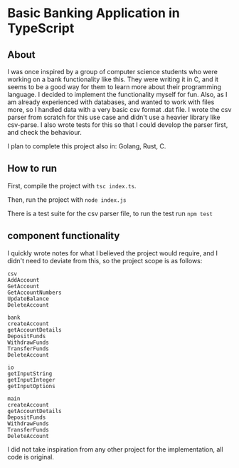 # Basic Banking Application in TypeScript

## About

I was once inspired by a group of computer science students who were working on a bank functionality like this. They were writing it in C, and it seems to be a good way for them to learn more about their programming language. I decided to implement the functionality myself for fun. Also, as I am already experienced with databases, and wanted to work with files more, so I handled data with a very basic csv format .dat file. I wrote the csv parser from scratch for this use case and didn't use a heavier library like csv-parse. I also wrote tests for this so that I could develop the parser first, and check the behaviour.

I plan to complete this project also in: Golang, Rust, C.

## How to run

First, compile the project with `tsc index.ts`.

Then, run the project with `node index.js`

There is a test suite for the csv parser file, to run the test run `npm test`

## component functionality

I quickly wrote notes for what I believed the project would require, and I didn't need to deviate from this, so the project scope is as follows:

```
csv
AddAccount
GetAccount
GetAccountNumbers
UpdateBalance
DeleteAccount

bank
createAccount
getAccountDetails
DepositFunds
WithdrawFunds
TransferFunds
DeleteAccount

io
getInputString
getInputInteger
getInputOptions

main
createAccount
getAccountDetails
DepositFunds
WithdrawFunds
TransferFunds
DeleteAccount
```

I did not take inspiration from any other project for the implementation, all code is original.
